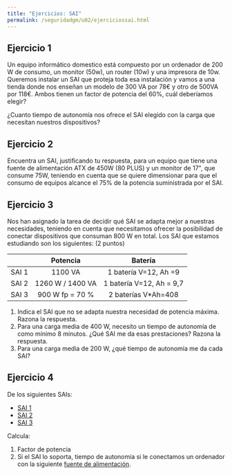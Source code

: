 ```yaml
---
title: "Ejercicios: SAI"
permalink: /seguridadgm/u02/ejerciciossai.html
---
```


## Ejercicio 1

Un equipo informático domestico está compuesto por un ordenador de 200 W de consumo, un monitor (50w), un router (10w) y una impresora de 10w. Queremos instalar un SAI que proteja toda esa instalación y vamos a una tienda donde nos enseñan un modelo de 300 VA por 78€ y otro de 500VA por 118€. Ambos tienen un factor de potencia del 60%, cuál deberíamos elegir?

¿Cuanto tiempo de autonomía nos ofrece el SAI elegido con la carga que necesitan nuestros dispositivos?

## Ejercicio 2

Encuentra un SAI, justificando tu respuesta, para un equipo que tiene una fuente de alimentación ATX de 450W (80 PLUS) y un monitor de 17", que consume 75W, teniendo en cuenta que se quiere dimensionar para que el consumo de equipos alcance el 75% de la potencia suministrada por el SAI. 

## Ejercicio 3

Nos han asignado la tarea de decidir qué SAI se adapta mejor a nuestras necesidades, teniendo en cuenta que necesitamos ofrecer la posibilidad de conectar dispositivos que consuman 800 W en total. Los SAI que estamos estudiando son los siguientes: (2 puntos)


|    |      Potencia      |  Batería |
|----------|:-------------:|:------:|
| SAI 1 | 1100 VA | 1 batería V=12,  Ah =9 |
| SAI 2 | 1260 W / 1400 VA |1 batería V=12,  Ah = 9,7 |
| SAI 3 | 900 W fp = 70 % | 2 baterías V*Ah=408 |

1. Indica el SAI que no se adapta nuestra necesidad de potencia máxima. Razona la respuesta.
2. Para una carga media de 400 W, necesito un tiempo de autonomía de como mínimo 8 minutos. ¿Qué SAI me da esas prestaciones? Razona la respuesta.
3. Para una carga media de 200 W, ¿qué tiempo de autonomía me da cada SAI?

## Ejercicio 4

De los siguientes SAIs:

* [SAI 1](https://www.pccomponentes.com/l-link-ll5707-interactive-sai-700va) 
* [SAI 2](https://www.pccomponentes.com/conceptronic-ups-zeus-2200va-1320w-sai)
* [SAI 3](http://www.cablematic.es/producto/SAI-on_hyphen_line-Galleon-de-1-KVA-con-2-schuko/)

Calcula:

1. Factor de potencia
2. Si el SAI lo soporta, tiempo de autonomía si le conectamos un ordenador con la siguiente [fuente de alimentación](https://www.pccomponentes.com/corsair-rm850x-v2-850w-80-plus-gold-modular).